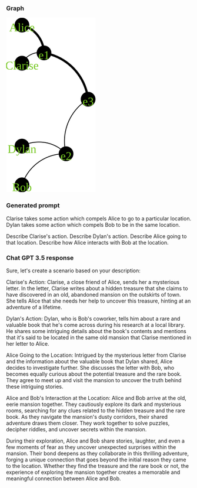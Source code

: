 ### Graph

![Case I plot](../networks/case-I.svg)


### Generated prompt

Clarise takes some action which compels Alice to go to a particular location.
Dylan takes some action which compels Bob to be in the same location.

Describe Clarise's action. Describe Dylan's action. Describe Alice going to that location. Describe how Alice interacts with Bob at the location.

### Chat GPT 3.5 response

Sure, let's create a scenario based on your description:

Clarise's Action:
Clarise, a close friend of Alice, sends her a mysterious letter. In the letter, Clarise writes about a hidden treasure that she claims to have discovered in an old, abandoned mansion on the outskirts of town. She tells Alice that she needs her help to uncover this treasure, hinting at an adventure of a lifetime.

Dylan's Action:
Dylan, who is Bob's coworker, tells him about a rare and valuable book that he's come across during his research at a local library. He shares some intriguing details about the book's contents and mentions that it's said to be located in the same old mansion that Clarise mentioned in her letter to Alice.

Alice Going to the Location:
Intrigued by the mysterious letter from Clarise and the information about the valuable book that Dylan shared, Alice decides to investigate further. She discusses the letter with Bob, who becomes equally curious about the potential treasure and the rare book. They agree to meet up and visit the mansion to uncover the truth behind these intriguing stories.

Alice and Bob's Interaction at the Location:
Alice and Bob arrive at the old, eerie mansion together. They cautiously explore its dark and mysterious rooms, searching for any clues related to the hidden treasure and the rare book. As they navigate the mansion's dusty corridors, their shared adventure draws them closer. They work together to solve puzzles, decipher riddles, and uncover secrets within the mansion.

During their exploration, Alice and Bob share stories, laughter, and even a few moments of fear as they uncover unexpected surprises within the mansion. Their bond deepens as they collaborate in this thrilling adventure, forging a unique connection that goes beyond the initial reason they came to the location. Whether they find the treasure and the rare book or not, the experience of exploring the mansion together creates a memorable and meaningful connection between Alice and Bob.
